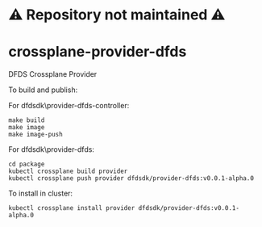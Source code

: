 # :warning: Repository not maintained :warning:

# crossplane-provider-dfds
DFDS Crossplane Provider

To build and publish:

For dfdsdk\provider-dfds-controller:

```
make build
make image
make image-push

```

For dfdsdk\provider-dfds:

```
cd package
kubectl crossplane build provider
kubectl crossplane push provider dfdsdk/provider-dfds:v0.0.1-alpha.0
```

To install in cluster:

```
kubectl crossplane install provider dfdsdk/provider-dfds:v0.0.1-alpha.0
```
